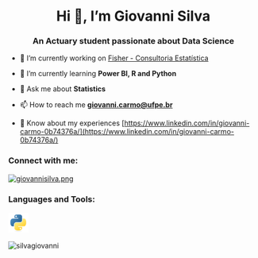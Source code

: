 <h1 align="center">Hi 👋, I’m Giovanni Silva</h1>
<h3 align="center">An Actuary student passionate about Data Science</h3>

- 🔭 I’m currently working on [Fisher - Consultoria Estatística](https://conecta.bio/fisherconsultoriaestatistica)

- 🌱 I’m currently learning **Power BI, R and Python**

- 💬 Ask me about **Statistics**

- 📫 How to reach me **giovanni.carmo@ufpe.br**

- 📄 Know about my experiences [https://www.linkedin.com/in/giovanni-carmo-0b74376a/](https://www.linkedin.com/in/giovanni-carmo-0b74376a/)

<h3 align="left">Connect with me:</h3>
<p align="left">
<a href="https://instagram.com/giovannisilva.png" target="blank"><img align="center" src="https://raw.githubusercontent.com/rahuldkjain/github-profile-readme-generator/master/src/images/icons/Social/instagram.svg" alt="giovannisilva.png" height="30" width="40" /></a>
</p>

<h3 align="left">Languages and Tools:</h3>
<p align="left"> <a href="https://www.python.org" target="_blank" rel="noreferrer"> <img src="https://raw.githubusercontent.com/devicons/devicon/master/icons/python/python-original.svg" alt="python" width="40" height="40"/> </a> </p>

<p><img align="center" src="https://github-readme-stats.vercel.app/api/top-langs?username=silvagiovanni&show_icons=true&locale=en&layout=compact" alt="silvagiovanni" /></p>
